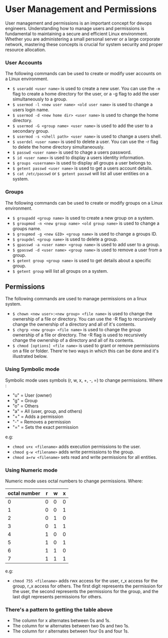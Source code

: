 # User Management and Permissions

User management and permissions is an important concept for devops engineers. Understanding how to manage users and permissions is fundamental to maintaining a secure and efficient Linux environment. Whether you are administering a small personal server or a large corporate network, mastering these concepts is crucial for system security and proper resource allocation.

### User Accounts

The following commands can be used to create or modify user accounts on a Linux environment.
- `$ useradd <user name>` is used to create a new user. You can use the `-m` flag to create a home directory for the user, or a -g flag to add the user simultaneously to a group.
- `$ usermod -l <new user name> <old user name>` is used to change a users login name.
- `$ usermod -d <new home dir> <user name>` is used to change the home directory.
- `$ usermod -G <group name> <user name>` is used to add the user to a secondary group.
- `$ usermod -s <shell path> <user name>` is used to change a users shell.
- `$ userdel <user name>` is used to delete a user. You can use the -r flag to delete the home directory simultaneously.
- `$ passwd <user name>` is used to chage a users password.
- `$ id <user name>` is used to display a users identity information.
- `$ groups <username>` is used to display all groups a user belongs to.
- `$ getent passwd <user name>` is used to get a users account details.
- `$ cat /etc/passwd` or `$ getent passwd` will list all user entities on a system.


### Groups

The following commands can be used to create or modify groups on a Linux environment.
- `$ groupadd <group name>` is used to create a new group on a system.
- `$ groupmod -n <new group name> <old group name>` is used to change a groups name.
- `$ groupmod -g <new GID> <group name>` is used to change a groups ID.
- `$ groupdel <group name>` is used to delete a group.
- `$ gpasswd -a <user name> <group name>` is used to add user to a group.
- `$ gpasswd -d <user name> <group name>` is used to remove a user from a group.
- `$ getent group <group name>` is used to get details about a specific group.
- `$ getent group` will list all groups on a system.

## Permissions

The following commands are used to manage permissions on a linux system.

- `$ chown <new user>:<new group> <file name>` is used to change the ownership of a file or directory. You can use the -R flag to recursively change the ownership of a directory and all of it's contents.
- `$ chgrp <new group> <file name>` is used to change the group ownership of a file or directory. The -R flag is used to recursively change the ownership of a directory and all of its contents.
- `$ chmod [options] <file name>` is used to grant or remove permissions on a file or folder. There're two ways in which this can be done and it's illustrated below.


### Using Symbolic mode

Symbolic mode uses symbols (r, w, x, +, -, =) to change permissions. Where : 
- "u" = User (owner)
- "g" = Group
- "o" = Others
- "a" = All (user, group, and others)
- "+" = Adds a permission
- "-" = Removes a permission
- "=" = Sets the exact permission

e.g: 
- `chmod u+x <filename>` adds execution permissions to the user.
- `chmod g-w <filename>` adds write permissions to the group.
- `chmod a=rw <filename>` sets read and write permissions for all entities.


### Using Numeric mode

Numeric mode uses octal numbers to change permissions. Where:

| octal number | r | w | x |
|--------------|---|---|---|
|0             | 0 | 0 | 0 |
|1             | 0 | 0 | 1 |
|2             | 0 | 1 | 0 |
|3             | 0 | 1 | 1 |
|4             | 1 | 0 | 0 |
|5             | 1 | 0 | 1 |
|6             | 1 | 1 | 0 |
|7             | 1 | 1 | 1 |

e.g:
- `chmod 755 <filename>` adds rwx access for the user, r_x access for the group, r_x access for others. The first digit represents the permission for the user, the second represents the permissions for the group, and the last digit represents permissions for others.


### There's a pattern to getting the table above

- The column for x alternates between 0s and 1s.
- The column for w alternates between two 0s and two 1s.
- The column for r alternates between four 0s and four 1s.